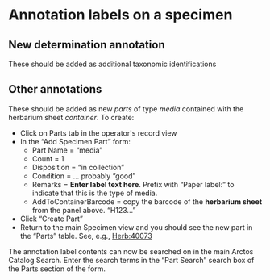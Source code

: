 # Annotation labels on a specimen

## New determination annotation

These should be added as additional taxonomic identifications

## Other annotations

These should be added as new _parts_ of type _media_ contained with
the herbarium sheet _container_. To create:

 * Click on Parts tab in the operator's record view
 * In the “Add Specimen Part” form:
    * Part Name = “media” 
    * Count = 1
    * Disposition = “in collection”
    * Condition = ... probably “good”
    * Remarks = **Enter label text here**. Prefix with “Paper label:” to
      indicate that this is the type of media.
    * AddToContainerBarcode = copy the barcode of the **herbarium
      sheet** from the panel above. “H123...”
 * Click “Create Part”
 * Return to the main Specimen view and you should see the new part in
   the “Parts” table.  See, e.g.,
   [Herb:40073](https://arctos.database.museum/guid/UAM:Herb:40073)
   
The annotation label contents can now be searched on in the main
Arctos Catalog Search. Enter the search terms in the “Part Search”
search box of the Parts section of the form.
